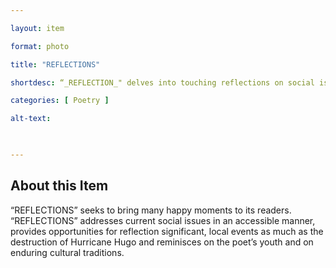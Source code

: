 ```yaml
--- 

layout: item 

format: photo 

title: "REFLECTIONS"

shortdesc: “_REFLECTION_" delves into touching reflections on social issues, local events, and cultural traditions, offering readers a journey through nostalgia and contemplation."

categories: [ Poetry ] 

alt-text:  


 
--- 
```


## About this Item 

“REFLECTIONS” seeks to bring many happy moments to its readers. “REFLECTIONS” addresses current social issues in an accessible manner, provides opportunities for reflection significant, local events as much as the destruction of Hurricane Hugo and reminisces on the poet’s youth and on enduring cultural traditions.

